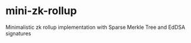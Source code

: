 # mini-zk-rollup
Minimalistic zk rollup implementation with Sparse Merkle Tree and EdDSA signatures
